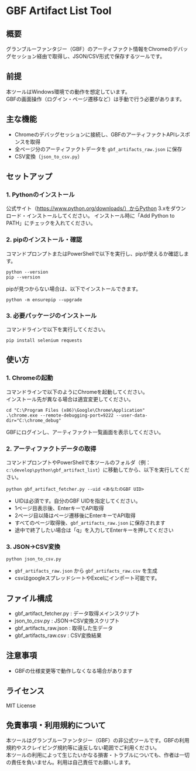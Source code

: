 # GBF Artifact List Tool

## 概要
グランブルーファンタジー（GBF）のアーティファクト情報をChromeのデバッグセッション経由で取得し、JSON/CSV形式で保存するツールです。

## 前提
本ツールはWindows環境での動作を想定しています。  
GBFの画面操作（ログイン・ページ遷移など）は手動で行う必要があります。

## 主な機能
- Chromeのデバッグセッションに接続し、GBFのアーティファクトAPIレスポンスを取得
- 全ページ分のアーティファクトデータを `gbf_artifacts_raw.json` に保存
- CSV変換（`json_to_csv.py`）

## セットアップ
### 1. Pythonのインストール
公式サイト（https://www.python.org/downloads/）からPython 3.xをダウンロード・インストールしてください。
インストール時に「Add Python to PATH」にチェックを入れてください。

### 2. pipのインストール・確認
コマンドプロンプトまたはPowerShellで以下を実行し、pipが使えるか確認します。
```
python --version
pip --version
```
pipが見つからない場合は、以下でインストールできます。
```
python -m ensurepip --upgrade
```

### 3. 必要パッケージのインストール
コマンドラインで以下を実行してください。
```
pip install selenium requests
```

## 使い方
### 1. Chromeの起動
コマンドラインで以下のようにChromeを起動してください。  
インストール先が異なる場合は適宜変更してください。
```
cd "C:\Program Files (x86)\Google\Chrome\Application"
.\chrome.exe --remote-debugging-port=9222 --user-data-dir="C:\chrome_debug"
```
GBFにログインし、アーティファクト一覧画面を表示してください。

### 2. アーティファクトデータの取得
コマンドプロンプトやPowerShellで本ツールのフォルダ（例：`c:\develop\python\gbf_artifact_list`）に移動してから、以下を実行してください。
```
python gbf_artifact_fetcher.py --uid <あなたのGBF UID>
```
- UIDは必須です。自分のGBF UIDを指定してください。
- 1ページ目表示後、EnterキーでAPI取得
- 2ページ目以降はページ遷移後にEnterキーでAPI取得
- すべてのページ取得後、`gbf_artifacts_raw.json` に保存されます
- 途中で終了したい場合は「q」を入力してEnterキーを押してください

### 3. JSON→CSV変換
```
python json_to_csv.py
```
- `gbf_artifacts_raw.json` から `gbf_artifacts_raw.csv` を生成
- csvはgoogleスプレッドシートやExcelにインポート可能です。

## ファイル構成
- gbf_artifact_fetcher.py : データ取得メインスクリプト
- json_to_csv.py : JSON→CSV変換スクリプト
- gbf_artifacts_raw.json : 取得した生データ
- gbf_artifacts_raw.csv : CSV変換結果

## 注意事項
- GBFの仕様変更等で動作しなくなる場合があります

## ライセンス
MIT License

## 免責事項・利用規約について
本ツールはグランブルーファンタジー（GBF）の非公式ツールです。GBFの利用規約やスクレイピング規約等に違反しない範囲でご利用ください。  
本ツールの利用によって生じたいかなる損害・トラブルについても、作者は一切の責任を負いません。利用は自己責任でお願いします。
